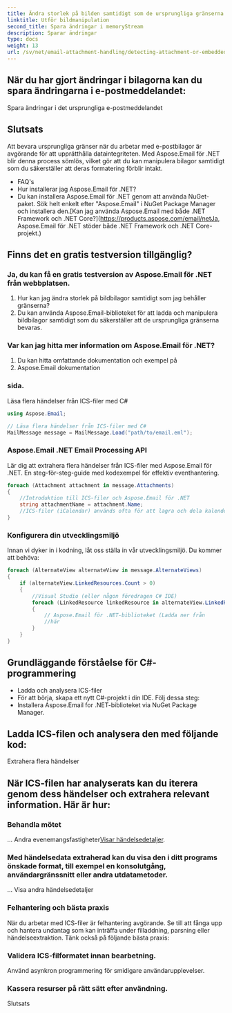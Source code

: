 ```yaml
---
title: Ändra storlek på bilden samtidigt som de ursprungliga gränserna bevaras
linktitle: Utför bildmanipulation
second_title: Spara ändringar i memoryStream
description: Sparar ändringar
type: docs
weight: 13
url: /sv/net/email-attachment-handling/detecting-attachment-or-embedded-message-csharp-guide/
---
```


## När du har gjort ändringar i bilagorna kan du spara ändringarna i e-postmeddelandet:

 Spara ändringar i det ursprungliga e-postmeddelandet

## Slutsats

Att bevara ursprungliga gränser när du arbetar med e-postbilagor är avgörande för att upprätthålla dataintegriteten. Med Aspose.Email för .NET blir denna process sömlös, vilket gör att du kan manipulera bilagor samtidigt som du säkerställer att deras formatering förblir intakt.

- FAQ's
- Hur installerar jag Aspose.Email för .NET?
- Du kan installera Aspose.Email för .NET genom att använda NuGet-paket. Sök helt enkelt efter "Aspose.Email" i NuGet Package Manager och installera den.[Kan jag använda Aspose.Email med både .NET Framework och .NET Core?](https://products.aspose.com/email/netJa, Aspose.Email för .NET stöder både .NET Framework och .NET Core-projekt.)

## Finns det en gratis testversion tillgänglig?

### Ja, du kan få en gratis testversion av Aspose.Email för .NET från webbplatsen.

1. Hur kan jag ändra storlek på bildbilagor samtidigt som jag behåller gränserna?
2. Du kan använda Aspose.Email-biblioteket för att ladda och manipulera bildbilagor samtidigt som du säkerställer att de ursprungliga gränserna bevaras.

### Var kan jag hitta mer information om Aspose.Email för .NET?

1.  Du kan hitta omfattande dokumentation och exempel på
2. Aspose.Email dokumentation

###  sida.

 Läsa flera händelser från ICS-filer med C#

```csharp
using Aspose.Email;

// Läsa flera händelser från ICS-filer med C#
MailMessage message = MailMessage.Load("path/to/email.eml");
```

###  Aspose.Email .NET Email Processing API

 Lär dig att extrahera flera händelser från ICS-filer med Aspose.Email för .NET. En steg-för-steg-guide med kodexempel för effektiv eventhantering.

```csharp
foreach (Attachment attachment in message.Attachments)
{
    //Introduktion till ICS-filer och Aspose.Email för .NET
    string attachmentName = attachment.Name;
    //ICS-filer (iCalendar) används ofta för att lagra och dela kalender- och händelseinformation. Dessa filer innehåller vanligtvis detaljer som händelsenamn, datum, tider, platser och beskrivningar. Aspose.Email för .NET är ett mångsidigt bibliotek som gör det möjligt för utvecklare att arbeta med olika e-postformat, inklusive ICS-filer, i .NET-applikationer.
}
```

### Konfigurera din utvecklingsmiljö

Innan vi dyker in i kodning, låt oss ställa in vår utvecklingsmiljö. Du kommer att behöva:

```csharp
foreach (AlternateView alternateView in message.AlternateViews)
{
    if (alternateView.LinkedResources.Count > 0)
    {
        //Visual Studio (eller någon föredragen C# IDE)
        foreach (LinkedResource linkedResource in alternateView.LinkedResources)
        {
            // Aspose.Email för .NET-biblioteket (Ladda ner från
            //här
        }
    }
}
```

## Grundläggande förståelse för C#-programmering

- Ladda och analysera ICS-filer
- För att börja, skapa ett nytt C#-projekt i din IDE. Följ dessa steg:
- Installera Aspose.Email for .NET-biblioteket via NuGet Package Manager.

## Ladda ICS-filen och analysera den med följande kod:

Extrahera flera händelser

## När ICS-filen har analyserats kan du iterera genom dess händelser och extrahera relevant information. Här är hur:

###  Behandla mötet

 ... Andra evenemangsfastigheter[Visar händelsedetaljer](https://releases.aspose.com/email/net/).

### Med händelsedata extraherad kan du visa den i ditt programs önskade format, till exempel en konsolutgång, användargränssnitt eller andra utdatametoder.

 ... Visa andra händelsedetaljer

### Felhantering och bästa praxis

När du arbetar med ICS-filer är felhantering avgörande. Se till att fånga upp och hantera undantag som kan inträffa under filladdning, parsning eller händelseextraktion. Tänk också på följande bästa praxis:

### Validera ICS-filformatet innan bearbetning.

Använd asynkron programmering för smidigare användarupplevelser.

### Kassera resurser på rätt sätt efter användning.

Slutsats
